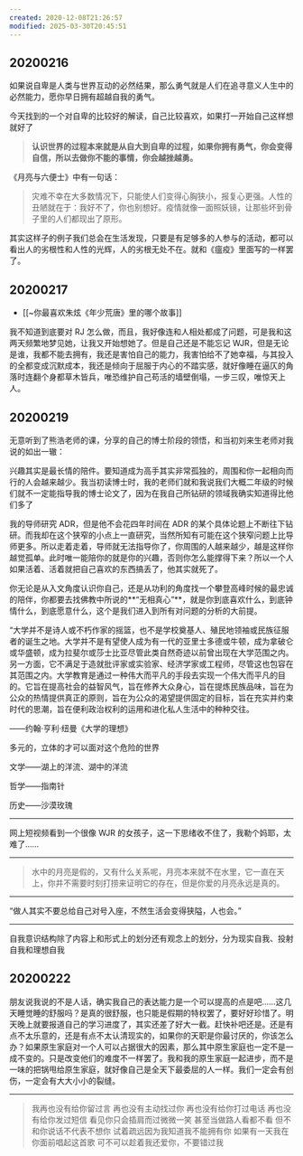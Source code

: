 ```yaml
---
created: 2020-12-08T21:26:57
modified: 2025-03-30T20:45:51
---
```

## 20200216

如果说自卑是人类与世界互动的必然结果，那么勇气就是人们在追寻意义人生中的必然能力，愿你早日拥有超越自我的勇气。

今天找到的一个对自卑的比较好的解读，自己比较喜欢，如果打一开始自己这样想就好了

> **认识世界的过程本来就是从自大到自卑的过程，如果你拥有勇气，你会变得自信，所以去做你不能的事情，你会越挫越勇。**

《月亮与六便士》中有一句话：

> 灾难不幸在大多数情况下，只能使人们变得心胸狭小，报复心更强。人性的丑陋就在于：我好不了，你也别想好。疫情就像一面照妖镜，让那些坏到骨子里的人们都现出了原形。

其实这样子的例子我们总会在生活发现，只要是有足够多的人参与的活动，都可以看出人的劣根性和人性的光辉，人的劣根无处不在。就和《瘟疫》里面写的一样罢了。

## 20200217

- [[~你最喜欢朱炫《年少荒唐》里的哪个故事]]

我不知道到底要对 RJ 怎么做，而且，我好像连和人相处都成了问题，可是我和这两天频繁地梦见她，让我又开始想她了。但是自己还是不能忘记 WJR，但是无论是谁，我都不能去拥有，我还是害怕自己的能力，我害怕给不了她幸福，与其投入的全都变成沉默成本，我还是倾向于屈服于内心的不踏实感，就好像睡在逼仄的角落时连翻个身都草木皆兵，唯恐维护自己苟活的墙壁倒塌，一步三叹，唯惊天上人。

## 20200219

无意听到了熊浩老师的课，分享的自己的博士阶段的领悟，和当初刘来生老师对我说的如出一辙：

兴趣其实是最长情的陪件。要知道成为高手其实非常孤独的，周围和你一起相向而行的人会越来越少。我当初读博士时，我的老师们就和我说我们大概二年级的时候们就不一定能指导我的博士论文了，因为在我自己所钻研的领域我确实知道得比他们多了

我的导师研究 ADR，但是他不会花四年时间在 ADR 的某个具体论题上不断往下钻研。而我却在这个狭窄的小点上一直研究，当然所知有可能在这个狭窄问题上比导师更多。所以走着走着，导师就无法指导你了，你周围的人越来越少，越是这样你越觉孤单。此时唯一能陪你的就是你的兴趣，否则你怎么能撑得下来？所以一个人如果活着、活着就把自己喜欢的东西搞丢了，他其实就死了。

你无论是从入文角度认识你自己，还是从功利的角度找一个攀登高峰时候的最忠诚的陪伴，你都要去找佛教中所说的**“无相真心”**，就是你到底喜欢什么，到底钟情什么，到底愿意什么，这个是我们进入到所有对问题的分析的大前提。

“大学并不是诗人或不朽作家的摇篮，也不是学校奠基人、殖民地领袖或民族征服者的诞生之地。大学并不是有望使人成为有一代的亚里士多德或牛顿，成为拿破仑或华盛顿，成为拉斐尔或莎士比亚尽管此类自然奇迹以前曾出现在大学范围之内。另一方面，它不满足于造就批评家或实验家、经济学家或工程师，尽管这也包容在其范围之内。大学教育是通过一种伟大而平凡的手段去实现一个伟大而平凡的目的。它旨在提高社会的益智风气，旨在修养大众身心，旨在提炼民族品味，旨在为公众的热情提供真正的原则，旨在为公众的渴望提供固定的目标，旨在充实并约束时代的思潮，旨在便利政治权利的运用和进化私人生活中的种种交往。

  ——约翰·亨利·纽曼《大学的理想》

多元的，立体的才可以面对这个危险的世界

文学——湖上的洋流、湖中的洋流

哲学——指南针

历史——沙漠玫瑰

---

网上短视频看到一个很像 WJR 的女孩子，这一下思绪收不住了，我勒个妈耶，太难了……

---

> 水中的月亮是假的，又有什么关系呢，月亮本来就不在水里，它一直在天上，你并不需要时刻打捞来证明它的存在，但是你爱的月亮永远是真的。

---

“做人其实不要总给自己对号入座，不然生活会变得狭隘，人也会。”

---

自我意识结构除了内容上和形式上的划分还有观念上的划分，分为现实自我、投射自我和理想自我

## 20200222

朋友说我说的不是人话，确实我自己的表达能力是一个可以提高的点是吧……这几天睡觉睡的舒服吗？是真的很舒服，也只能是假期的特权罢了，要好好珍惜了。明天晚上就要报道自己的学习进度了，其实还差了好大一截。赶快补吧还是。还是有点不太乐意的，还是有点不太认清现实的，如果你的天职是你最讨厌的，你该怎么办？如果原生家庭对一个人可以占据很大的因素，那么其中原生家庭也一定不是一成不变的。只是改变他们的难度不一样罢了。我和我的原生家庭一起进步，而不是一味的把锅甩给原生家庭，就好像自己是全天下最委屈的人一样。我们一定会有创伤，一定会有大大小小的裂缝。

---

> 我再也没有给你留过言
  再也没有主动找过你
  再也没有给你打过电话
  再也没有给你发过短信
  看见你只会插肩而过微微一笑
  甚至当做路人看都不看
  但不和你说话不代表不想你
  试着疏远因为我知道我不能拥有你
  如果有一天我在你面前唱起这首歌
  可不可以趁着我还爱你，不要错过我

